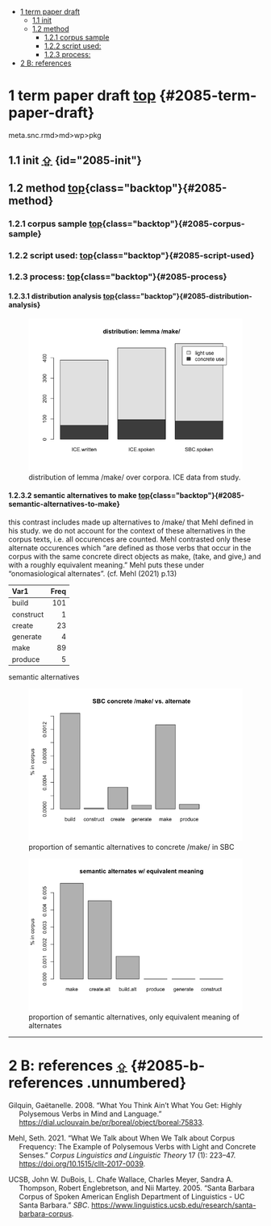
<div id="toc-1">
<style>
.backtop {font-size:20px;}
</style>
</div>

-   [1 term paper draft](#2085-term-paper-draft) 
    -   [1.1 init](#2085-init)
    -   [1.2 method](#2085-method)
        -   [1.2.1 corpus sample](#2085-corpus-sample)
        -   [1.2.2 script used:](#2085-script-used)
        -   [1.2.3 process:](#2085-process)
-   [2 B: references](#2085-b-references)

# 1 term paper draft [top](#toc-1) {#2085-term-paper-draft}

meta.snc.rmd&gt;md&gt;wp&gt;pkg

## 1.1 init <a class="backtop" href="#toc-1">&#8682;</a> {id="2085-init"}  

## 1.2 method [top](#toc-1){class="backtop"}{#2085-method}

### 1.2.1 corpus sample [top](#toc-1){class="backtop"}{#2085-corpus-sample}

### 1.2.2 script used: [top](#toc-1){class="backtop"}{#2085-script-used}


### 1.2.3 process: [top](#toc-1){class="backtop"}{#2085-process}

#### 1.2.3.1 distribution analysis [top](#toc-1){class="backtop"}{#2085-distribution-analysis}
<figure>
<img src="README_files/figure-markdown_phpextra/fig-01-dist-1.png" alt="distribution of lemma /make/ over corpora. ICE data from study." />
<figcaption aria-hidden="true">distribution of lemma /make/ over corpora. ICE data from study.</figcaption>
</figure>

#### 1.2.3.2 semantic alternatives to make [top](#toc-1){class="backtop"}{#2085-semantic-alternatives-to-make}

this contrast includes made up alternatives to /make/ that Mehl defined in his study. we do not account for the context of these alternatives in the corpus texts, i.e. all occurences are counted. Mehl contrasted only these alternate occurences which “are defined as those verbs that occur in the corpus with the same concrete direct objects as make, (take, and give,) and with a roughly equivalent meaning.” Mehl puts these under “onomasiological alternates”. (cf. Mehl (2021) p.13)

| Var1      | Freq |
|:----------|-----:|
| build     |  101 |
| construct |    1 |
| create    |   23 |
| generate  |    4 |
| make      |   89 |
| produce   |    5 |

semantic alternatives

<figure>
<img src="README_files/figure-markdown_phpextra/fig-02-alt-1.png" alt="proportion of semantic alternatives to concrete /make/ in SBC" />
<figcaption aria-hidden="true">proportion of semantic alternatives to concrete /make/ in SBC</figcaption>
</figure>

<figure>
<img src="README_files/figure-markdown_phpextra/fig-03-alt-1.png" alt="proportion of semantic alternatives, only equivalent meaning of alternates" />
<figcaption aria-hidden="true">proportion of semantic alternatives, only equivalent meaning of alternates</figcaption>
</figure>

------------------------------------------------------------------------

# 2 B: references <a class="backtop" href="#toc-1">&#8682;</a> {#2085-b-references .unnumbered}

<div id="refs" class="references csl-bib-body hanging-indent" markdown="1">

<div id="ref-gilquin_what_2008" class="csl-entry" markdown="1">

Gilquin, Gaëtanelle. 2008. “What You Think Ain’t What You Get: Highly Polysemous Verbs in Mind and Language.” <https://dial.uclouvain.be/pr/boreal/object/boreal:75833>.

</div>

<div id="ref-mehl_what_2021" class="csl-entry" markdown="1">

Mehl, Seth. 2021. “What We Talk about When We Talk about Corpus Frequency: The Example of Polysemous Verbs with Light and Concrete Senses.” *Corpus Linguistics and Linguistic Theory* 17 (1): 223–47. <https://doi.org/10.1515/cllt-2017-0039>.

</div>

<div id="ref-ucsb_santa_2005" class="csl-entry" markdown="1">

UCSB, John W. DuBois, L. Chafe Wallace, Charles Meyer, Sandra A. Thompson, Robert Englebretson, and Nii Martey. 2005. “Santa Barbara Corpus of Spoken American English Department of Linguistics - UC Santa Barbara.” *SBC*. <https://www.linguistics.ucsb.edu/research/santa-barbara-corpus>.

</div>

</div>
